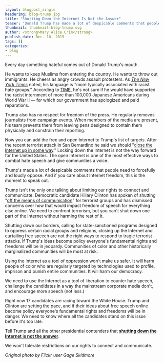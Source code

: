 ```yaml
---
layout: blogpost_single
headerimg: blog-trump.jpg
title: "Shutting Down the Internet Is Not the Answer"
teaser: "Donald Trump has made a lot of despicable comments that people need to forcefully and loudly oppose. And if you care about Internet freedom, this is the moment to speak out."
thumbnail: thumbnail-blog-trump.svg
author: <strong>Mary Alice Crim</strong>
publish_date: Dec. 10, 2015
tags: []
categories:
- blog
---
```

Every day something hateful comes out of Donald Trump's mouth. 

He wants to keep Muslims from entering the country. He wants to throw out immigrants. He cheers as angry crowds assault protesters. As <em>[The New York Times](http://www.nytimes.com/politics/first-draft/2015/12/07/donald-trump-calls-for-banning-muslims-from-entering-u-s/)</em> noted, his language is "more typically associated with racist hate groups." According to [TIME](http://time.com/4140050/donald-trump-muslims-japanese-internment/), he's not sure if he would have supported the racist internment of more than 100,000 Japanese Americans during World War II — for which our government has apologized and paid reparations. 

Trump also has no respect for freedom of the press. He regularly removes journalists from campaign events. When members of the media are present, his team prevents them from leaving pens designed to contain them physically and constrain their reporting. 

Now you can add the free and open Internet to Trump's list of targets. After the recent terrorist attack in San Bernardino he said we should "[close the Internet up in some way](http://mic.com/articles/129938/donald-trump-wants-to-close-up-the-internet-because-he-doesn-t-understand-the-internet#.UmFspDfrV)." Locking down the Internet is not the way forward for the United States. The open Internet is one of the most effective ways to combat hate speech and give communities a voice. 

Trump's made a lot of despicable comments that people need to forcefully and loudly oppose. And if you care about Internet freedom, this is the moment to speak out. 

Trump isn't the only one talking about limiting our rights to connect and communicate. Democratic candidate Hillary Clinton has spoken of shutting "[off the means of communication](https://www.techdirt.com/articles/20151207/21225233018/two-leading-presidential-candidates-clinton-trump-both-mocked-free-speech-internet.shtml)" for terrorist groups and has dismissed concerns over how that would impact freedom of speech for everything else online. We need to confront terrorism, but you can't shut down one part of the Internet without harming the rest of it.

Shutting down our borders, calling for state-sanctioned programs designed to oppress certain racial groups and religions, closing up the Internet and curtailing free speech are not the right ways to respond to tragic terrorist attacks. If Trump's ideas become policy everyone's fundamental rights and freedoms will be in jeopardy. Communities of color and other historically marginalized communities will be most at risk. 

Using the Internet as a tool of oppression won't make us safer. It will harm people of color who are regularly targeted by technologies used to profile, imprison and punish entire communities. It will harm our democracy. 

We need to use the Internet as a tool of liberation to counter hate speech, challenge the candidates in a way the mainstream corporate media don't, and encourage more speech (not less.) 

Right now 17 candidates are racing toward the White House. Trump and Clinton are setting the pace, and if their ideas about free speech online become policy everyone's fundamental rights and freedoms will be in danger. We need to know where all the candidates stand on this issue before it's too late. 

Tell Trump and all the other presidential contenders that **[shutting down the Internet is not the answer](http://act.freepress.net/sign/internet_2016_shut_down/?source=blog)**.

We won't tolerate restrictions on our rights to connect and communicate.

*Original photo by Flickr user Gage Skidmore*
